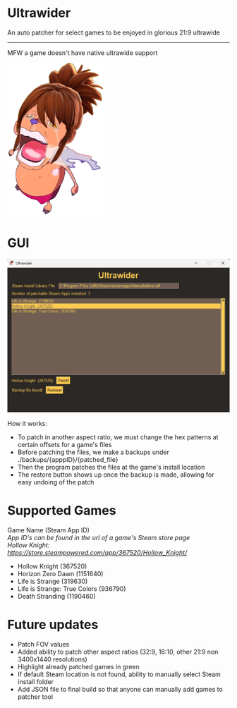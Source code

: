 # Ultrawider
 An auto patcher for select games to be enjoyed in glorious 21:9 ultrawide
<br/><hr/>
MFW a game doesn't have native ultrawide support


![alt text](marthi.png)

# GUI
![My Image](ultrawider3.png)

How it works:

- To patch in another aspect ratio, we must change the hex patterns at certain offsets for a game's files
- Before patching the files, we make a backups under ./backups/{apppID}/{patched_file}
- Then the program patches the files at the game's install location
- The restore button shows up once the backup is made, allowing for easy undoing of the patch

# Supported Games
Game Name (Steam App ID)
<br/>*App ID's can be found in the url of a game's Steam store page*
<br/> *Hollow Knight: https://store.steampowered.com/app/367520/Hollow_Knight/*
- Hollow Knight (367520)
- Horizon Zero Dawn (1151640)
- Life is Strange (319630)
- Life is Strange: True Colors (936790)
- Death Stranding (1190460)

# Future updates
- Patch FOV values
- Added ability to patch other aspect ratios (32:9, 16:10, other 21:9 non 3400x1440 resolutions)
- Highlight already patched games in green
- If default Steam location is not found, ability to manually select Steam install folder
- Add JSON file to final build so that anyone can manually add games to patcher tool